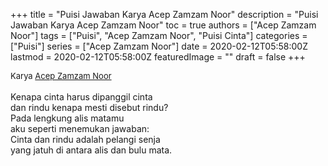 +++
title = "Puisi Jawaban Karya Acep Zamzam Noor"
description = "Puisi Jawaban Karya Acep Zamzam Noor"
toc = true
authors = ["Acep Zamzam Noor"]
tags = ["Puisi", "Acep Zamzam Noor", "Puisi Cinta"]
categories = ["Puisi"]
series = ["Acep Zamzam Noor"]
date = 2020-02-12T05:58:00Z
lastmod = 2020-02-12T05:58:00Z
featuredImage = ""
draft = false
+++

<div style="text-align: justify;">
<div style="font-size: small;">Karya <a href="/authors/acep-zamzam-noor/" target="_blank">Acep Zamzam Noor</a></div><br />
Kenapa cinta harus dipanggil cinta<br />dan rindu kenapa mesti disebut rindu?<br />Pada lengkung alis matamu<br />aku seperti menemukan jawaban:<br />Cinta dan rindu adalah pelangi senja<br />yang jatuh di antara alis dan bulu mata.</div>
